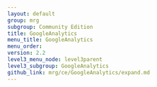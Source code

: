 ```yaml
---
layout: default
group: mrg
subgroup: Community Edition
title: GoogleAnalytics
menu_title: GoogleAnalytics
menu_order:
version: 2.2
level3_menu_node: level3parent
level3_subgroup: GoogleAnalytics
github_link: mrg/ce/GoogleAnalytics/expand.md
---
```

